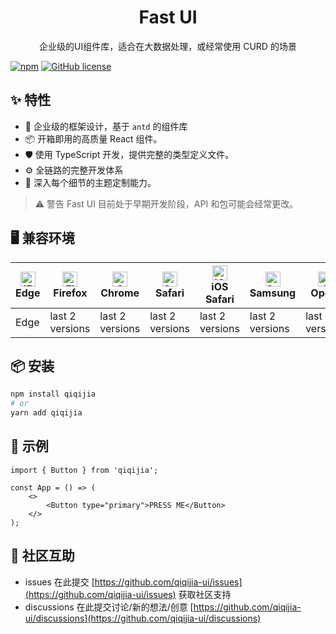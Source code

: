 <h1 align="center">Fast UI</h1>

<div align="center">
    企业级的UI组件库，适合在大数据处理，或经常使用 CURD 的场景
</div>

[![npm](https://img.shields.io/npm/v/qiqijia)](https://www.npmjs.com/package/qiqijia) [![GitHub license](https://img.shields.io/github/license/qiqijia-ui)](https://github.com/qiqijia-ui/blob/canary/LICENSE)

## ✨ 特性

-   🌈 企业级的框架设计，基于 `antd` 的组件库
-   📦 开箱即用的高质量 React 组件。
-   🛡 使用 TypeScript 开发，提供完整的类型定义文件。
-   ⚙️ 全链路的完整开发体系
-   🎨 深入每个细节的主题定制能力。

> ⚠️ 警告 Fast UI 目前处于早期开发阶段，API 和包可能会经常更改。

## 🖥 兼容环境

| [<img src="https://raw.githubusercontent.com/alrra/browser-logos/master/src/edge/edge_48x48.png" alt="IE / Edge" width="24px" height="24px" />](http://godban.github.io/browsers-support-badges/)<br/>Edge | [<img src="https://raw.githubusercontent.com/alrra/browser-logos/master/src/firefox/firefox_48x48.png" alt="Firefox" width="24px" height="24px" />](http://godban.github.io/browsers-support-badges/)<br/>Firefox | [<img src="https://raw.githubusercontent.com/alrra/browser-logos/master/src/chrome/chrome_48x48.png" alt="Chrome" width="24px" height="24px" />](http://godban.github.io/browsers-support-badges/)<br/>Chrome | [<img src="https://raw.githubusercontent.com/alrra/browser-logos/master/src/safari/safari_48x48.png" alt="Safari" width="24px" height="24px" />](http://godban.github.io/browsers-support-badges/)<br/>Safari | [<img src="https://raw.githubusercontent.com/alrra/browser-logos/master/src/safari-ios/safari-ios_48x48.png" alt="iOS Safari" width="24px" height="24px" />](http://godban.github.io/browsers-support-badges/)<br/>iOS Safari | [<img src="https://raw.githubusercontent.com/alrra/browser-logos/master/src/samsung-internet/samsung-internet_48x48.png" alt="Samsung" width="24px" height="24px" />](http://godban.github.io/browsers-support-badges/)<br/>Samsung | [<img src="https://raw.githubusercontent.com/alrra/browser-logos/master/src/opera/opera_48x48.png" alt="Opera" width="24px" height="24px" />](http://godban.github.io/browsers-support-badges/)<br/>Opera |
| --- | --- | --- | --- | --- | --- | --- |
| Edge | last 2 versions | last 2 versions | last 2 versions | last 2 versions | last 2 versions | last 2 versions |

## 📦 安装

```bash
npm install qiqijia
# or
yarn add qiqijia
```

## 🔨 示例

```tsx
import { Button } from 'qiqijia';

const App = () => (
    <>
        <Button type="primary">PRESS ME</Button>
    </>
);
```

## 👥 社区互助

-   issues 在此提交 [https://github.com/qiqijia-ui/issues](https://github.com/qiqijia-ui/issues) 获取社区支持
-   discussions 在此提交讨论/新的想法/创意 [https://github.com/qiqijia-ui/discussions](https://github.com/qiqijia-ui/discussions)
